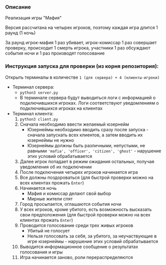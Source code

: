 ### Описание

Реализация игры "Мафия"

Версия рассчитана на четырех игроков, поэтому каждая игра длится 1 раунд (1 ночь)

За раунд игрок-мафия 1 раз убивает, игрок-комиссар 1 раз совершает проверку, происходит 1 смерть игрока, участники 1 раз обсуждают события ночи и 1 раз производят голосование

### Инструкция запуска для проверки (из корня репозитория):

Открыть терминалы в количестве `1 (для сервера) + 4 (клиенты-игроки)`

- Терминал сервера:
  - `python3 server.py`
  - В терминале сервера будут выводиться логи с информацией о подключившихся игроках. Логи соответствуют уведомлениям о подключившихся игроках на клиентах
- Терминал клиента:
  1. `python3 client.py`
  2. Сначала необходимо ввести желаемый юзернейм
      - Юзернеймы необходимо вводить сразу после запуска - сначала запускать всех клиентов, а затем вводить их юзернеймы не нужно
      - Юзернеймы должны быть различными, непустыми, не равными `'mafia', 'officer', 'citizen', 'ghost'` - нарушение этих условий обрабатывается
  3. Далее игрок попадает в режим ожидания остальных, получая уведомления об их подключении
  4. После подключения четырех игроков начинается игра
  5. Все должны поздороваться (для быстрой проверки можно на всех клиентах прожать `Enter`)
  6. Начинается ночь
     - Мафия и комиссар делают свой выбор
     - Мирные жители спят
  8. Город просыпается, оглашаются события ночи
  9. У всех игроков, кроме убитого, есть возможность высказать свои предположения (для быстрой проверки можно на всех клиентах прожать `Enter`)
  10. Проводится голосование среди трех живых игроков
      - Убитый не голосует
      - Нельзя голосовать за себя, за убитого, за неучаствующие в игре юзернеймы - нарушение этих условий обрабатывается
  11. Выводится информационное сообщение о результатах голосования и игры
  12. Игра начинается заново, роли перераспределяются
